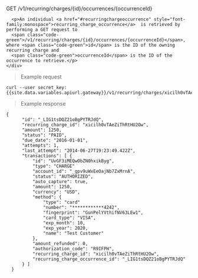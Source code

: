 <div class="method-area">
  <div class="method-copy">
    <div class="method-copy-padding">
      <p><span class="api-operation">GET</span> <span class="code-green">/v1/recurring/charges/{id}/occurrences/{occurrenceId}</span></p>

      <p>An individual <a href="#recurringchargeoccurrence" style="font-family:monospace">recurring_charge_occurrence</a>  is retrieved by performing a GET request to
      <span class="code-green">/v1/recurring/charges/{id}/occurrences/{occurrenceId}</span>, where <span class="code-green">id</span> is the ID of the owning recurring charge and
      <span class="code-green">occurrenceId</span> is the ID of the occurrence to retrieve.</p>
    </div>
  </div>

  <blockquote>Example request</blockquote>
  <pre><code>curl --user secret_key: {{site.data.variables.apiurl.gateway}}/v1/recurring/charges/xicilh0vTAeZiThRtHU2Ow/occurrences/&#95;LIG1tsDQZ21oBgPYTRJdQ</code></pre>

  <blockquote>Example response</blockquote>
  <pre><code>{
      "id": "&#95;LIG1tsDQZ21oBgPYTRJdQ",
      "recurring_charge_id": "xicilh0vTAeZiThRtHU2Ow",
      "amount": 1250,
      "status": "PAID",
      "due_date": "2016-01-01",
      "attempts": 1,
      "last_attempt": "2014-06-27T19:23:49.422Z",
      "transactions": [ {
          "id": "UvGF3iMEQwObZN0hxikByg",
          "type": "CHARGE"
          "account_id": "&#95;gpv9uWxEeOajNb7ZxMrnA",
          "status": "AUTHORIZED",
          "auto_capture": true,
          "amount": 1250,
          "currency": "USD",
          "method": {
              "type": "card"
              "number": "************4242",
              "fingerprint": "GunPelYVthifNV63LEw1",
              "card_type": "VISA",
              "exp_month": 10,
              "exp_year": 2020,
              "name": "Test Customer"
          },
          "amount_refunded": 0,
          "authorization_code": "R9IFPH",
          "recurring_charge_id": "xicilh0vTAeZiThRtHU2Ow",
          "recurring_charge_occurrence_id": "&#95;LIG1tsDQZ21oBgPYTRJdQ"
      } ]
  }</code>
  </pre>
</div>
